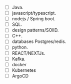 - [ ] Java.
- [ ] javascript/typescript.
- [ ] nodejs / Spring boot.
- [ ] SQL.
- [ ] design patterns/SOlID.
- [ ] C++.
- [ ] databases Postgres/redis.
- [ ] python.
- [ ] REACT/NEXTJs.
- [ ] Kafka.
- [ ] docker 
- [ ] Kubernetes 
- [ ] ArgoCD